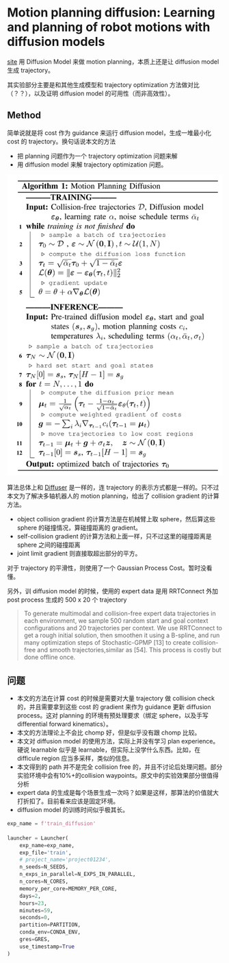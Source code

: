 # Motion planning diffusion: Learning and planning of robot motions with diffusion models
[site](https://sites.google.com/view/mp-diffusion)
用 Diffusion Model 来做 motion planning，本质上还是让 diffusion model 生成 trajectory。

其实验部分主要是和其他生成模型和 trajectory optimization 方法做对比（？？），以及证明 diffusion model 的可用性（而非高效性）。

## Method
简单说就是将 cost 作为 guidance 来运行 diffusion model，生成一堆最小化 cost 的 trajectory。换句话说本文的方法
- 把 planning 问题作为一个 trajectory optimization 问题来解
- 用 diffusion model 来解 trajectory optimization 问题。

![](../imgs/MPDAlg.png)

算法总体上和 [Diffuser](./[2022%20ICML]%20Planning%20with%20diffusion%20for%20flexible%20behavior%20synthesis.md) 是一样的，连 trajectory 的表示方式都是一样的。只不过本文为了解决多轴机器人的 motion planning，给出了 collision gradient 的计算方法。

- object collision gradient 的计算方法是在机械臂上取 sphere，然后算这些 sphere 的碰撞情况，算碰撞距离的 gradient。
- self-collision gradient 的计算方法和上面一样，只不过这里的碰撞距离是 sphere 之间的碰撞距离
- joint limit gradient 则直接取超出部分的平方。

对于 trajectory 的平滑性，则使用了一个 Gaussian Process Cost。暂时没看懂。

另外，训 diffusion model 的时候，使用的 expert data 是用 RRTConnect 外加 post process 生成的 500 x 20 个 trajectory
> To generate multimodal and collision-free expert data trajectories in each environment, we sample 500 random start and goal context configurations and 20 trajectories per context. We use RRTConnect to get a rough initial solution, then smoothen it using a B-spline, and run many optimization steps of Stochastic-GPMP [13] to create collision-free and smooth trajectories,similar as [54]. This process is costly but done offline once.

## 问题
- 本文的方法在计算 cost 的时候是需要对大量 trajectory 做 collision check 的，并且需要拿到这些 cost 的 gradient 来作为 guidance 更新 diffusion process。这对 planning 的环境有预处理要求（绑定 sphere，以及手写 differential forward kinematics）。
- 本文的方法理论上不会比 chomp 好，但是似乎没有跟 chomp 比较。
- 本文对 diffusion model 的使用方法，实际上并没有学习 plan experience。硬说 learnable 似乎是 learnable，但实际上没学什么东西。比如，在 difficule region 应当多采样，类似的信息。
- 本文得到的 path 并不是完全 collision free 的，并且不讨论后处理问题。部分实验环境中会有10%+的collision waypoints。原文中的实验效果部分很值得分析
- expert data 的生成是每个场景生成一次吗？如果是这样，那算法的价值就大打折扣了。目前看来应该是固定环境。
- diffusion model 的训练时间似乎极其长。
```python
exp_name = f'train_diffusion'

launcher = Launcher(
    exp_name=exp_name,
    exp_file='train',
    # project_name='project01234',
    n_seeds=N_SEEDS,
    n_exps_in_parallel=N_EXPS_IN_PARALLEL,
    n_cores=N_CORES,
    memory_per_core=MEMORY_PER_CORE,
    days=2,
    hours=23,
    minutes=59,
    seconds=0,
    partition=PARTITION,
    conda_env=CONDA_ENV,
    gres=GRES,
    use_timestamp=True
)
```